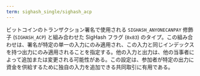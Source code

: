 ```yaml
---
term: sighash_single/sighash_acp
---
```

ビットコインのトランザクション署名で使用される `SIGHASH_ANYONECANPAY` 修飾子 (`SIGHASH_ACP`) と組み合わせた SigHash フラグ (`0x83`) のタイプ。この組み合わせは、署名が特定の単一の入力にのみ適用され、この入力と同じインデックスを持つ出力にのみ適用されることを指定する。他の入力と出力は、他の当事者によって追加または変更される可能性がある。この設定は、参加者が特定の出力に資金を供給するために独自の入力を追加できる共同取引に有用である。